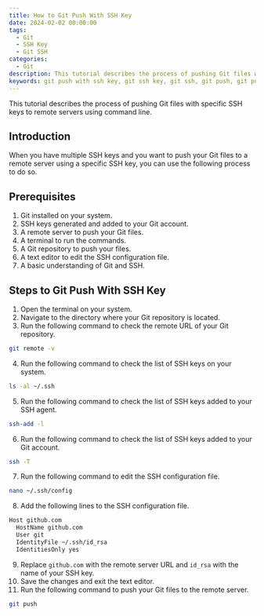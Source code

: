```yaml
---
title: How to Git Push With SSH Key
date: 2024-02-02 00:00:00
tags: 
  - Git
  - SSH Key
  - Git SSH
categories: 
  - Git
description: This tutorial describes the process of pushing Git files with specific SSH keys to remote servers using command line.
keywords: git push with ssh key, git ssh key, git ssh, git push, git push with specific ssh key, git push with specific ssh key to remote server, git push with specific ssh key to remote server using command line
---
```


This tutorial describes the process of pushing Git files with specific SSH keys to remote servers using command line.

## Introduction

When you have multiple SSH keys and you want to push your Git files to a remote server using a specific SSH key, you can use the following process to do so.

## Prerequisites

1. Git installed on your system.
2. SSH keys generated and added to your Git account.
3. A remote server to push your Git files.
4. A terminal to run the commands.
5. A Git repository to push your files.
6. A text editor to edit the SSH configuration file.
7. A basic understanding of Git and SSH.

## Steps to Git Push With SSH Key

1. Open the terminal on your system.
2. Navigate to the directory where your Git repository is located.
3. Run the following command to check the remote URL of your Git repository.

```bash
git remote -v
```

4. Run the following command to check the list of SSH keys on your system.

```bash
ls -al ~/.ssh
```

5. Run the following command to check the list of SSH keys added to your SSH agent.

```bash
ssh-add -l
```

6. Run the following command to check the list of SSH keys added to your Git account.

```bash
ssh -T
```

7. Run the following command to edit the SSH configuration file.

```bash
nano ~/.ssh/config
```

8. Add the following lines to the SSH configuration file.

```bash
Host github.com
  HostName github.com
  User git
  IdentityFile ~/.ssh/id_rsa
  IdentitiesOnly yes
```

9. Replace `github.com` with the remote server URL and `id_rsa` with the name of your SSH key.
10. Save the changes and exit the text editor.
11. Run the following command to push your Git files to the remote server.

```bash
git push
```
